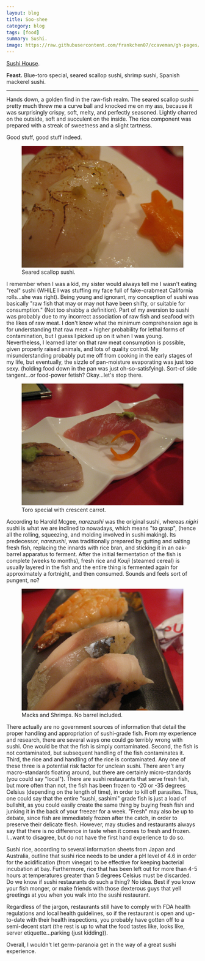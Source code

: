 ```yaml
---
layout: blog
title: Soo-shee
category: blog
tags: [food]  
summary: Sushi.
image: https://raw.githubusercontent.com/frankchen07/ccaveman/gh-pages/images/blog/082412_sushi_house_8_courtesy_fc.jpg
---
```


[Sushi House](http://www.yelp.com/biz/sushi-house-los-angeles).

**Feast.** Blue-toro special, seared scallop sushi, shrimp sushi, Spanish mackerel sushi.

---

Hands down, a golden find in the raw-fish realm. The seared scallop sushi pretty much threw me a curve ball and knocked me on my ass, because it was surprisingly crispy, soft, melty, and perfectly seasoned. Lightly charred on the outside, soft and succulent on the inside. The rice component was prepared with a streak of sweetness and a slight tartness.

Good stuff, good stuff indeed.

<figure>
    <img src="https://raw.githubusercontent.com/frankchen07/ccaveman/gh-pages/images/blog/082412_sushi_house_8_courtesy_fc.jpg"></img>
    <figcaption>Seared scallop sushi.</figcaption>
</figure>

I remember when I was a kid, my sister would always tell me I wasn't eating "real" sushi (WHILE I was stuffing my face full of fake-crabmeat California rolls...she was right). Being young and ignorant, my conception of sushi was basically "raw fish that may or may not have been shifty, or suitable for consumption." (Not too shabby a definition). Part of my aversion to sushi was probably due to my incorrect association of raw fish and seafood with the likes of raw meat. I don't know what the minimum comprehension age is for understanding that raw meat = higher probability for lethal forms of contamination, but I guess I picked up on it when I was young. Nevertheless, I learned later on that raw meat consumption is possible, given properly raised animals, and lots of quality control. My misunderstanding probably put me off from cooking in the early stages of my life, but eventually, the sizzle of pan-moisture evaporating was just too sexy. (holding food down in the pan was just oh-so-satisfying). Sort-of side tangent...or food-power fetish? Okay...let's stop there.

<figure>
    <img src="https://raw.githubusercontent.com/frankchen07/ccaveman/gh-pages/images/blog/082412_sushi_house_4_courtesy_fc.jpg"></img>
    <figcaption>Toro special with crescent carrot.</figcaption>
</figure>

According to Harold Mcgee, *narezushi* was the original sushi, whereas *nigiri* sushi is what we are inclined to nowadays, which means "to grasp", (hence all the rolling, squeezing, and molding involved in sushi making). Its predecessor, *narezushi*, was traditionally prepared by gutting and salting fresh fish, replacing the innards with rice bran, and sticking it in an oak-barrel apparatus to ferment. After the initial fermentation of the fish is complete (weeks to months), fresh rice and *Kouji* (steamed cereal) is usually layered in the fish and the entire thing is fermented again for approximately a fortnight, and then consumed. Sounds and feels sort of pungent, no?

<figure>
    <img src="https://raw.githubusercontent.com/frankchen07/ccaveman/gh-pages/images/blog/082412_sushi_house_5_courtesy_fc.jpg"></img>
    <figcaption>Macks and Shrimps. No barrel included.</figcaption>
</figure>

There actually are no government sources of information that detail the proper handling and appropriation of sushi-grade fish. From my experience and research, there are several ways one could go terribly wrong with sushi. One would be that the fish is simply contaminated. Second, the fish is not contaminated, but subsequent handling of the fish contaminates it. Third, the rice and and handling of the rice is contaminated. Any one of these three is a potential risk factor for unclean sushi. There aren't any macro-standards floating around, but there are certainly micro-standards (you could say "local"). There are sushi restaurants that serve fresh fish, but more often than not, the fish has been frozen to -20 or -35 degrees Celsius (depending on the length of time), in order to kill off parasites. Thus, one could say that the entire "sushi, sashimi" grade fish is just a load of bullshit, as you could easily create the same thing by buying fresh fish and junking it in the back of your freezer for a week. "Fresh" may also be up to debate, since fish are immediately frozen after the catch, in order to preserve their delicate flesh. However, may studies and restaurants always say that there is no difference in taste when it comes to fresh and frozen. I...want to disagree, but do not have the first hand experience to do so.

Sushi rice, according to several information sheets from Japan and Australia, outline that sushi rice needs to be under a pH level of 4.6 in order for the acidification (from vinegar) to be effective for keeping bacterial incubation at bay. Furthermore, rice that has been left out for more than 4-5 hours at temperatures greater than 5 degrees Celsius must be discarded. Do we know if sushi restaurants do such a thing? No idea. Best if you know your fish monger, or make friends with those dexterous guys that yell greetings at you when you walk into the sushi restaurant.

Regardless of the jargon, restaurants still have to comply with FDA health regulations and local health guidelines, so if the restaurant is open and up-to-date with their health inspections, you probably have gotten off to a semi-decent start (the rest is up to what the food tastes like, looks like, server etiquette...parking (just kidding)).

Overall, I wouldn't let germ-paranoia get in the way of a great sushi experience.
